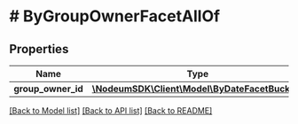 # # ByGroupOwnerFacetAllOf

## Properties

Name | Type | Description | Notes
------------ | ------------- | ------------- | -------------
**group_owner_id** | [**\NodeumSDK\Client\Model\ByDateFacetBuckets**](ByDateFacetBuckets.md) |  | [optional] 

[[Back to Model list]](../../README.md#documentation-for-models) [[Back to API list]](../../README.md#documentation-for-api-endpoints) [[Back to README]](../../README.md)


